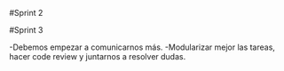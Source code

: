 #Sprint 2

#Sprint 3

-Debemos empezar a comunicarnos más.
-Modularizar mejor las tareas, hacer code review y juntarnos a resolver dudas.
